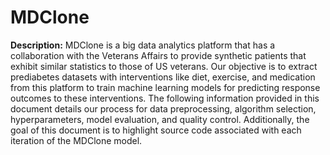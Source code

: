 # MDClone
**Description:** MDClone is a big data analytics platform that has a collaboration with the Veterans Affairs to provide synthetic patients that exhibit similar statistics to those of US veterans. Our objective is to extract prediabetes datasets with interventions like diet, exercise, and medication from this platform to train machine learning models for predicting response outcomes to these interventions. The following information provided in this document details our process for data preprocessing, algorithm selection, hyperparameters, model evaluation, and quality control. Additionally, the goal of this document is to highlight source code associated with each iteration of the MDClone model. 

